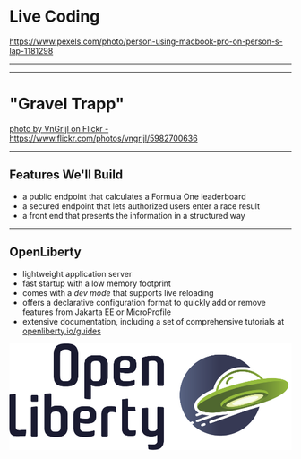 <!-- .slide: data-background="img/background/live-coding-java.jpg" data-background-color="black" data-background-opacity="0.4" -->

# Live Coding <!-- .element class="stroke" -->

<https://www.pexels.com/photo/person-using-macbook-pro-on-person-s-lap-1181298> <!-- .element: class="attribution" -->

---

<!-- .slide: data-background="img/background/nurburgring-gravel-trap.jpg" data-background-color="black" data-background-opacity="0.9" -->

---

<!-- .slide: data-background="img/background/nurburgring-gravel-trap.jpg" data-background-color="black" data-background-opacity="0.3" -->

# "Gravel Trapp" <!-- .element class="stroke" -->

<a href="https://www.flickr.com/photos/vngrijl/5982700636" class="attribution">photo by VnGrijl on Flickr - https://www.flickr.com/photos/vngrijl/5982700636</a>

---

## Features We'll Build

- a public endpoint that calculates a Formula One leaderboard <!-- .element: class="fragment fade-in-then-semi-out" -->
- a secured endpoint that lets authorized users enter a race result <!-- .element: class="fragment fade-in-then-semi-out" -->
- a front end that presents the information in a structured way <!-- .element: class="fragment fade-in-then-semi-out" -->

---

## OpenLiberty

* lightweight application server <!-- .element: class="fragment fade-in-then-semi-out" -->
* fast startup with a low memory footprint <!-- .element: class="fragment fade-in-then-semi-out" -->
* comes <!-- .element: class="fragment fade-in-then-semi-out" --> with a *dev mode* that supports live reloading 
* offers a declarative configuration format to quickly add or remove features from Jakarta EE or MicroProfile <!-- .element: class="fragment fade-in-then-semi-out" -->
* extensive documentation, including <!-- .element: class="fragment" --> a set of comprehensive tutorials at [openliberty.io/guides](https://openliberty.io/guides/) 

![OpenLiberty logo](img/logos/open-liberty.png) <!-- .element: width="30%" -->
